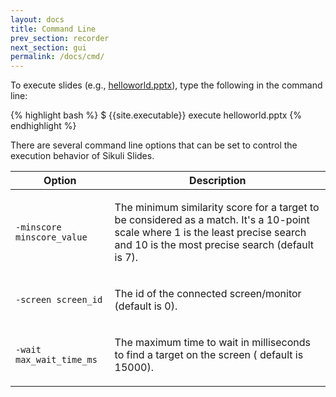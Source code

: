 ```yaml
---
layout: docs
title: Command Line
prev_section: recorder
next_section: gui
permalink: /docs/cmd/
---
```


To execute slides (e.g., [helloworld.pptx](/pptx/helloworld.pptx)), type the following in the command line:

{% highlight bash %}
$ {{site.executable}} execute helloworld.pptx 
{% endhighlight %}

There are several command line options that can be set to control the execution behavior of Sikuli Slides.


<table>
  <thead>
    <tr>
      <th>Option</th>
      <th>Description</th>
    </tr>
  </thead>
  <tbody>
    <tr>
      <td><p><code>-minscore minscore_value</code></p></td>
      <td><p>The minimum similarity score for a target to be considered as a match. 
	It's a 10-point scale where 1 is the least precise search and 10 is the most precise search (default is 7).</p></td>
    </tr>
    <tr>
      <td><p><code>-screen screen_id</code></p></td>
      <td><p>The id of the connected screen/monitor (default is 0).</p></td>
    </tr>
    <tr>
      <td><p><code>-wait max_wait_time_ms</code></p></td>
      <td><p>The maximum time to wait in milliseconds to find a target on the screen ( 
                              default is 15000).</p></td>
    </tr>
  </tbody>
</table>